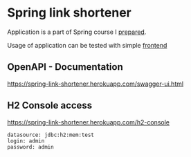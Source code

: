 # Spring link shortener

Application is a part of Spring course I [prepared](https://github.com/greencashew/warsztaty-podstawy-springa).

Usage of application can be tested with simple [frontend](https://spring-link-shortener.herokuapp.com/)

## OpenAPI - Documentation

https://spring-link-shortener.herokuapp.com/swagger-ui.html

## H2 Console access

https://spring-link-shortener.herokuapp.com/h2-console

```
datasource: jdbc:h2:mem:test
login: admin
password: admin
```